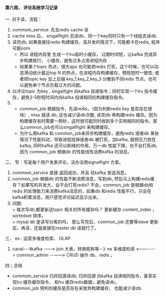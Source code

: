 #### 第六周， 评论系统学习记录

一. 对于读，流程：
   1.  commom_service: 先去redis cache 读
   2.  cache miss 后， singalflight 去读db，同一个key同时只有一个线程去读db.
   3.  读完db,   如果直接往redis 构建缓存，高并发的情况下，可能都卡在redis, 程序可能oom.
        + 所以 进程内存里 生成一个lru临时小缓存， 过期时间短，让kafka 完成异步构建就行， 小缓存，避免过多占用进程内存
        + 如果某个topic 热点，很大qps 也可能把redis 打死，这个时候，也可以动态滑动统计最近top N  的热点，在进程内存构建缓存，牺牲短时一致性; 或者把topic key 加上后缀 key_1,key_2,key_3 分散到不同redis 节点，也可以避免单个节点负载过大的问题。
   4.  以评论topic 为key , singalfight 向kafka 投递指令；同时实现一个lru 指令缓存，避免3-5秒短时间内向kafka 投递相同的构建缓存指令。
   5.  + common_job 根据指令，先读redis，（因为判断redis key 是否存在很快）, miss 就读 db, 这也减少读db次数, 读完db 再构建redis 缓存。因为构建缓存有时需要一两秒，这时很可能同时收到多个实例相同的指令，那么common_job也可以singalflight 来构建缓存。
        + 为什么用kafka 和 common_job来异步构建缓存，避免redis 或者db 某些情况下性能抖动，导致进程挂掉或者db 被打死，加kafka, 就把压力放在kafka, 
         同时kafka 还可以削峰的作用，万一db 性能下降，也不会打死db, 因为 common_job 根据db 的性能线性消费kafka 的消息。

二、 写：写是每个用户发表评论，没办法用signalfight 方案。
   1. commom_service 直接 返回成功，并且 往kafka 发送消息。
   2. common_job 根据db 的性能不断消费消息，写到db,  然后马上构建redis缓存？如果写的并发大，会不会打死redis? 
           不会，common_job 是根据db和redis 的处理能力来消费kafka消息的，如果db 和redis 性能不行，只会在kafka积累消息，用户感觉评论延迟显示出来。
   3. 问题:  
     +  每次写db,都更新这topic 相关的所有缓存吗？ 更新缓存 content_index ，sortedset 排序。     
     +  mysql db 是读写分离的吗， 那么写完后，common_job 还要等slave 更新后，再读，还是直接在master db 读就行了。

三、  es :  运营多维度检索、 OLAP 
  1.  canal---》kafka ---> join 大表、转换昵称等--》es 多维度检索 <-------> common_admin -----> CRUD 操作 db、redis 。

四；总结
 + commom_service 归并回源读db, 归并回源 向kafka 投递相同指令，甚至实现lru 缓存缓存指令， 和lru 缓存redis数据，避免读db，  
+ common_job 预判的缓存是否存在来放弃构建缓存， 也能减少读db.
